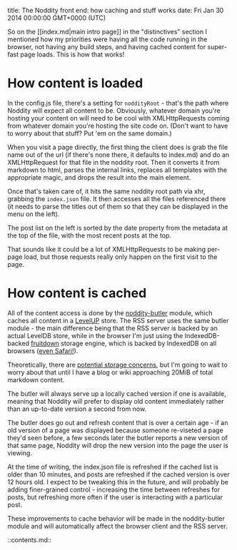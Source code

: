 title: The Noddity front end: how caching and stuff works
date: Fri Jan 30 2014 00:00:00 GMT+0000 (UTC)

So on the [[index.md|main intro page]] in the "distinctives" section I mentioned how my priorities were having all the code running in the browser, not having any build steps, and having cached content for super-fast page loads.  This is how that works!

How content is loaded
========

In the config.js file, there's a setting for `noddityRoot` - that's the path where Noddity will expect all content to be.  Obviously, whatever domain you're hosting your content on will need to be cool with XMLHttpRequests coming from whatever domain you're hosting the site code on.  (Don't want to have to worry about that stuff?  Put 'em on the same domain.)

When you visit a page directly, the first thing the client does is grab the file name out of the url (if there's none there, it defaults to index.md) and do an XMLHttpRequest for that file in the noddity root.  Then it converts it from markdown to html, parses the internal links, replaces all templates with the appropriate magic, and drops the result into the main element.

Once that's taken care of, it hits the same noddity root path via xhr, grabbing the `index.json` file.  It then accesses all the files referenced there (it needs to parse the titles out of them so that they can be displayed in the menu on the left).

The post list on the left is sorted by the date property from the metadata at the top of the file, with the most recent posts at the top.

That sounds like it could be a lot of XMLHttpRequests to be making per-page load, but those requests really only happen on the first visit to the page.

How content is cached
========

All of the content access is done by the [noddity-butler](https://github.com/TehShrike/noddity-butler) module, which caches all content in a [LevelUP](https://github.com/rvagg/node-levelup) store.  The RSS server uses the same butler module - the main difference being that the RSS server is backed by an actual LevelDB store, while in the browser I'm just using the IndexedDB-backed [fruitdown](https://github.com/nolanlawson/fruitdown) storage engine, which is backed by IndexedDB on all browsers ([even Safari!]((http://caniuse.com/#feat=indexeddb))).

Theoretically, there are [potential storage concerns](https://developer.mozilla.org/en-US/docs/Web/API/IndexedDB_API/Browser_storage_limits_and_eviction_criteria), but I'm going to wait to worry about that until I have a blog or wiki approaching 20MiB of total markdown content.

The butler will always serve up a locally cached version if one is available, meaning that Noddity will prefer to display old content immediately rather than an up-to-date version a second from now.

The butler does go out and refresh content that is over a certain age - if an old version of a page was displayed because someone re-viseted a page they'd seen before, a few seconds later the butler reports a new version of that same page, Noddity will drop the new version into the page the user is viewing.

At the time of writing, the index.json file is refreshed if the cached list is older than 10 minutes, and posts are refreshed if the cached version is over 12 hours old.  I expect to be tweaking this in the future, and will probably be adding finer-grained control - increasing the time between refreshes for posts, but refreshing more often if the user is interacting with a particular post.

These improvements to cache behavior will be made in the noddity-butler module and will automatically affect the browser client and the RSS server.

::contents.md::
